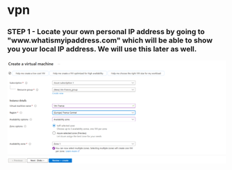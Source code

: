 # vpn

<h3>STEP 1 - Locate your own personal IP address by going to "www.whatismyipaddress.com" which will be able to show you your local IP address. We will use this later as well.</h3>

![Image Description](vpnVM.png)
